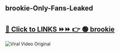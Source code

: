 
 ## brookie-Only-Fans-Leaked

# <h2><a href="https://clipsfans.com/brookie&ref=git">🔗 Click to LINKS ⏩⏩ 👉 🟢 brookie </a></h2>

<a href="https://clipsfans.com/brookie&ref=git" rel="nofollow" data-target="animated-image.originalLink"><img src="https://i.ibb.co.com/xMMVF88/686577567.gif" alt="Viral Video Original" style="max-width: 100%; display: inline-block;" data-target="animated-image.originalImage"></a>
